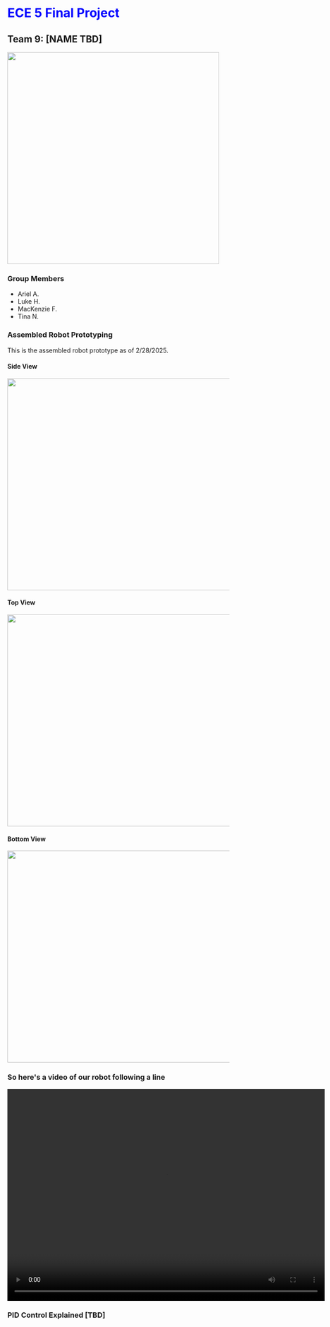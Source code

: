 
# <span style="color:blue">ECE 5 Final Project</span>
## Team 9: [NAME TBD]
<image src = "catalyst.png" width="480" height="480"></image>
### Group Members
- Ariel A. 
- Luke H.
- MacKenzie F.
- Tina N.


### Assembled Robot Prototyping

This is the assembled robot prototype as of 2/28/2025. 


#### Side View
<image src = "sideview.jpg" width="720" height="480"></image>
#### Top View
<image src = "topview.png" width="720" height="480"></image>

#### Bottom View 
<image src = "bottomview.jpg" width="720" height="480"></image>


### So here's a video of our robot following a line
<video src="IMG_9217_1.mov" controls preload width="720" height="480"></video>


### PID Control Explained [TBD] 
